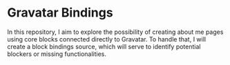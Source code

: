 # Gravatar Bindings

In this repository, I aim to explore the possibility of creating about me pages using core blocks connected directly to Gravatar. To handle that, I will create a block bindings source, which will serve to identify potential blockers or missing functionalities.
